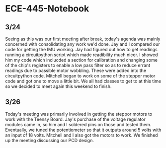 # ECE-445-Notebook

## 3/24
Seeing as this was our first meeting after break, today's agenda was mainly concerned with consolidating any work we'd done. Jay and I compared our code for getting the IMU working. Jay had figured out how to get readings running a circuitpython script which made readibility much nicer. I showed him my code which inclucded a section for calibration and changing some of the chip's registers to enable a low pass filter so as to reduce errant readings due to passible motor wobbling. These were added into the circuitpython code. Mitchell began to work on some of the steppor motor code and got one to move a little bit. We all had classes to get to at this time so we decided to meet again this weekend to finish.

## 3/26
Today's meeting was primarily involved in getting the steppor motors to work with the Teensy Board. Jay's purchase of the voltage regulator modules came in, so him and I soldered pins on those and tested them. Eventually, we tuned the potentiometer so that it outputs around 5 volts with an input of 18 volts. Mitchell and I also got the motors to work. We finished up the meeting discussing our PCD design.
